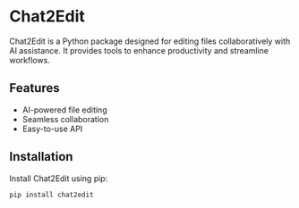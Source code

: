 # Chat2Edit

Chat2Edit is a Python package designed for editing files collaboratively with AI assistance. It provides tools to enhance productivity and streamline workflows.

## Features

- AI-powered file editing
- Seamless collaboration
- Easy-to-use API

## Installation

Install Chat2Edit using pip:

```bash
pip install chat2edit
